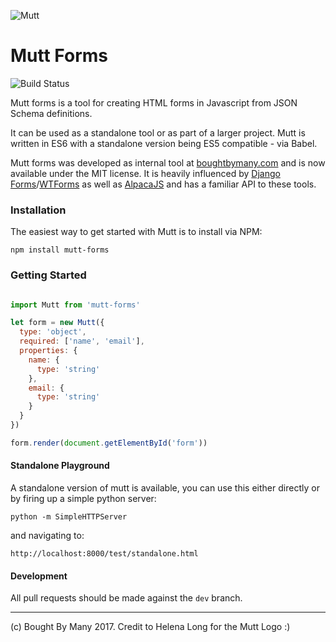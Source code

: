 ![Mutt](https://raw.githubusercontent.com/boughtbymany/mutt-forms/master/docs/mutt.jpg)

# Mutt Forms

![Build Status](https://travis-ci.org/boughtbymany/mutt-forms.svg?branch=master)

Mutt forms is a tool for creating HTML forms in Javascript
from JSON Schema definitions.

It can be used as a standalone tool or as part of a larger
project. Mutt is written in ES6 with a standalone version
being ES5 compatible - via Babel.

Mutt forms was developed as internal tool at [boughtbymany.com](https://boughtbymany.com) and is now available under the MIT license. It is heavily
influenced by [Django Forms](https://docs.djangoproject.com/en/1.10/topics/forms/)/[WTForms](http://wtforms.readthedocs.io/en/latest/) as well as [AlpacaJS](http://www.alpacajs.org/) and has a familiar API to these tools.


### Installation

The easiest way to get started with Mutt is to install via NPM:

`npm install mutt-forms`


### Getting Started

```javascript

import Mutt from 'mutt-forms'

let form = new Mutt({
  type: 'object',
  required: ['name', 'email'],
  properties: {
    name: {
	  type: 'string'
	},
	email: {
	  type: 'string'
	}
  }
})

form.render(document.getElementById('form'))
```

#### Standalone Playground

A standalone version of mutt is available, you can use this either
directly or by firing up a simple python server:

`python -m SimpleHTTPServer`

and navigating to:

`http://localhost:8000/test/standalone.html`


#### Development

All pull requests should be made against the `dev` branch.

---

(c) Bought By Many 2017. Credit to Helena Long for the Mutt Logo :)

